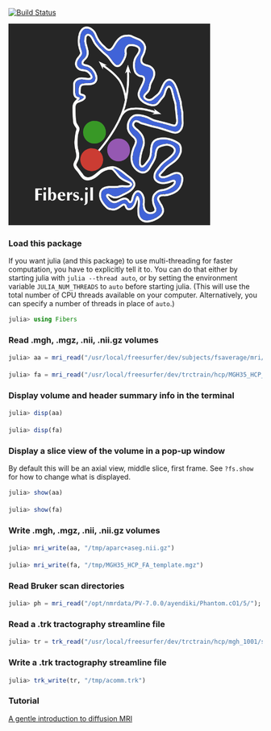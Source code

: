 [![Build Status](https://github.com/lincbrain/Fibers.jl/actions/workflows/CI.yml/badge.svg?branch=master)](https://github.com/lincbrain/Fibers.jl/actions/workflows/CI.yml?query=branch%3Amaster)

<img src="docs/fibers-logo-dark.png" width=400>

### Load this package

If you want julia (and this package) to use multi-threading for faster computation, you have to explicitly tell it to. You can do that either by starting julia  with ```julia --thread auto```, or by setting the environment variable ```JULIA_NUM_THREADS``` to ```auto``` before starting julia. (This will use the total number of CPU threads available on your computer. Alternatively, you can specify a number of threads in place of ```auto```.)

```julia
julia> using Fibers
```

### Read .mgh, .mgz, .nii, .nii.gz volumes

```julia
julia> aa = mri_read("/usr/local/freesurfer/dev/subjects/fsaverage/mri/aparc+aseg.mgz");

julia> fa = mri_read("/usr/local/freesurfer/dev/trctrain/hcp/MGH35_HCP_FA_template.nii.gz");
```

### Display volume and header summary info in the terminal

```julia
julia> disp(aa)

julia> disp(fa)
```

### Display a slice view of the volume in a pop-up window

By default this will be an axial view, middle slice, first frame. See ```?fs.show``` for how to change what is displayed.

```julia
julia> show(aa)

julia> show(fa)
```

### Write .mgh, .mgz, .nii, .nii.gz volumes

```julia
julia> mri_write(aa, "/tmp/aparc+aseg.nii.gz")

julia> mri_write(fa, "/tmp/MGH35_HCP_FA_template.mgz")
```

### Read Bruker scan directories

```julia
julia> ph = mri_read("/opt/nmrdata/PV-7.0.0/ayendiki/Phantom.cO1/5/");
```

### Read a .trk tractography streamline file

```julia
julia> tr = trk_read("/usr/local/freesurfer/dev/trctrain/hcp/mgh_1001/syn/acomm.bbr.prep.trk");
```

### Write a .trk tractography streamline file

```julia
julia> trk_write(tr, "/tmp/acomm.trk")
```

### Tutorial

[A gentle introduction to diffusion MRI](https://github.com/freesurfer/FreeSurfer.jl/blob/master/docs/tutorial.ipynb)

